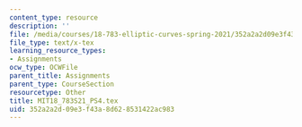 ```yaml
---
content_type: resource
description: ''
file: /media/courses/18-783-elliptic-curves-spring-2021/352a2a2d09e3f43a8d628531422ac983_MIT18_783S21_PS4.tex
file_type: text/x-tex
learning_resource_types:
- Assignments
ocw_type: OCWFile
parent_title: Assignments
parent_type: CourseSection
resourcetype: Other
title: MIT18_783S21_PS4.tex
uid: 352a2a2d-09e3-f43a-8d62-8531422ac983
---
```

